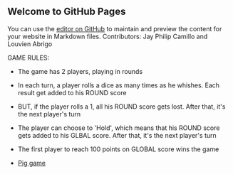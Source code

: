 ## Welcome to GitHub Pages

You can use the [editor on GitHub](https://github.com/lnabrigo18/batch5-pig-game/edit/gh-pages/index.md) to maintain and preview the content for your website in Markdown files.
Contributors: Jay Philip Camillo and Louvien Abrigo

GAME RULES:

- The game has 2 players, playing in rounds
- In each turn, a player rolls a dice as many times as he whishes. Each result get added to his ROUND score
- BUT, if the player rolls a 1, all his ROUND score gets lost. After that, it's the next player's turn
- The player can choose to 'Hold', which means that his ROUND score gets added to his GLBAL score. After that, it's the next player's turn
- The first player to reach 100 points on GLOBAL score wins the game

- [Pig game](batch5-pig-game/index.html)
